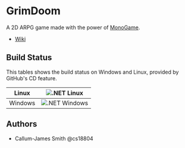 # GrimDoom
A 2D ARPG game made with the power of [MonoGame](https://www.monogame.net).

- [Wiki](https://cseegit.essex.ac.uk/ce301_2020/ce301_smith_callum-james/-/wikis/Getting-Started)

## Build Status
This tables shows the build status on Windows and Linux, provided by GitHub's CD feature.

| Linux | ![.NET Linux](https://github.com/sudo-make/Capstone-Project/workflows/.NET/badge.svg) |
| ---- | ---- |
| Windows | ![.NET Windows](https://github.com/sudo-make/Capstone-Project/workflows/.NET%20Windows%20Latest/badge.svg) |

## Authors
* Callum-James Smith @cs18804
